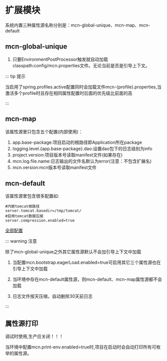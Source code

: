 # 扩展模块

系统内置三种属性源名称分别是：mcn-global-unique、mcn-map、mcn-default

## mcn-global-unique
1. 只要EnvironmentPostProcessor触发就自动加载classpath:config/mcn.properties文件。无论当前是否是引导上下文。

::: tip 提示

当启用了spring.profiles.active配置同时会加载文件mcn-{profile}.properties,当激活多个profile时且存在相同属性配置时后面的优先级比前面的高

:::

## mcn-map
该属性源里只包含五个配置(内部使用)：

1. app.base-package:项目启动的根路径即Application所在package
2. logging.level.{app.base-package}.dao:设置dao包下的日志级别为info
3. project.version:项目版本号读取manifest文件(如果存在)
4. mcn.log.file.name:日志输出的文件名默认为error(注意：不包含扩展名)
5. mcn.version:mcn版本号读取manifest文件

## mcn-default

该属性源里包含很多配置如:

```properties
#内嵌tomcat根路径
server.tomcat.basedir=/tmp/tomcat/
#启用tomcat数据压缩
server.compression.enabled=true

```
[全部配置](https://github.com/kse-music/mcn-boot-project/blob/master/mcn-boot-autoconfigure/src/main/java/cn/hiboot/mcn/autoconfigure/config/mcn-default.properties)

::: warning 注意

除了mcn-global-unique之外其它属性源默认不会加引导上下文中加载

1. 当配置mcn.bootstrap.eagerLoad.enabled=true可启用其它三个属性源也在引导上下文中加载

2. 当环境中存在mcn-default属性源，则mcn-default、mcn-map属性源都不会加载

3. 日志文件按天压缩，自动删除30天前日志

:::

## 属性源打印

调试时使用,生产应关闭！！！

当环境中配置mcn.print-env.enabled=true时,项目在启动时会自动打印所有可枚举的属性源。